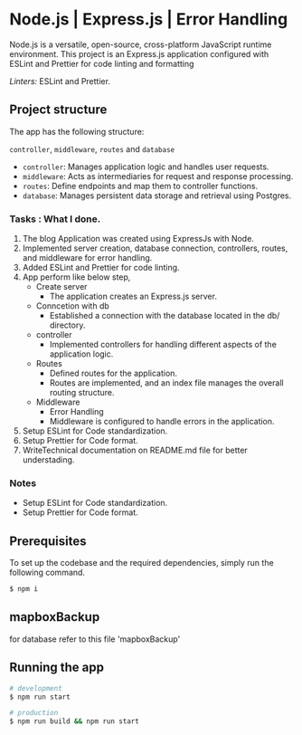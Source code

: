 # Node.js | Express.js | Error Handling

Node.js is a versatile, open-source, cross-platform JavaScript runtime environment. This project is an Express.js application configured with ESLint and Prettier for code linting and formatting

_Linters:_ ESLint and Prettier.

## Project structure

The app has the following structure:

`controller`, `middleware`, `routes` and `database`

- `controller`: Manages application logic and handles user requests.
- `middleware`: Acts as intermediaries for request and response processing.
- `routes`: Define endpoints and map them to controller functions.
- `database`: Manages persistent data storage and retrieval using Postgres.

### Tasks : What I done.

1. The blog Application was created using ExpressJs with Node.
2. Implemented server creation, database connection, controllers, routes, and middleware for error handling.
3. Added ESLint and Prettier for code linting.
4. App perform like below step,
   - Create server
     - The application creates an Express.js server.
   - Conncetion with db
     - Established a connection with the database located in the db/ directory.
   - controller
     - Implemented controllers for handling different aspects of the application logic.
   - Routes
     - Defined routes for the application.
     - Routes are implemented, and an index file manages the overall routing structure.
   - Middleware
     - Error Handling
     - Middleware is configured to handle errors in the application.
5. Setup ESLint for Code standardization.
6. Setup Prettier for Code format.
7. WriteTechnical documentation on README.md file for better understading.

### Notes

- Setup ESLint for Code standardization.
- Setup Prettier for Code format.

## Prerequisites

To set up the codebase and the required dependencies, simply run the following command.

```bash
$ npm i
```

## mapboxBackup

for database refer to this file 'mapboxBackup'

## Running the app

```bash
# development
$ npm run start

# production
$ npm run build && npm run start
```
